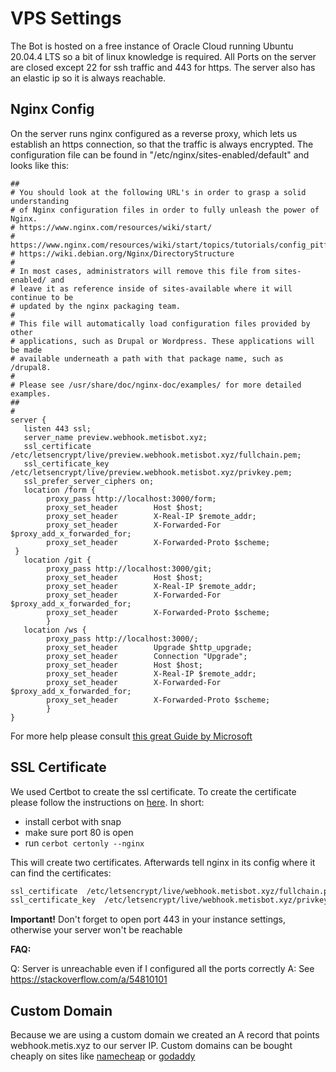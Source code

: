 # VPS Settings

The Bot is hosted on a free instance of Oracle Cloud running Ubuntu 20.04.4 LTS so a bit of linux knowledge is required.
All Ports on the server are closed except 22 for ssh traffic and 443 for https.
The server also has an elastic ip so it is always reachable.

## Nginx Config

On the server runs nginx configured as a reverse proxy, which lets us establish an https connection, so that the traffic is always encrypted.
The configuration file can be found in "/etc/nginx/sites-enabled/default" and looks like this:

```text
##
# You should look at the following URL's in order to grasp a solid understanding
# of Nginx configuration files in order to fully unleash the power of Nginx.
# https://www.nginx.com/resources/wiki/start/
# https://www.nginx.com/resources/wiki/start/topics/tutorials/config_pitfalls/
# https://wiki.debian.org/Nginx/DirectoryStructure
#
# In most cases, administrators will remove this file from sites-enabled/ and
# leave it as reference inside of sites-available where it will continue to be
# updated by the nginx packaging team.
#
# This file will automatically load configuration files provided by other
# applications, such as Drupal or Wordpress. These applications will be made
# available underneath a path with that package name, such as /drupal8.
#
# Please see /usr/share/doc/nginx-doc/examples/ for more detailed examples.
##
#
server {
   listen 443 ssl;
   server_name preview.webhook.metisbot.xyz;
   ssl_certificate  /etc/letsencrypt/live/preview.webhook.metisbot.xyz/fullchain.pem;
   ssl_certificate_key  /etc/letsencrypt/live/preview.webhook.metisbot.xyz/privkey.pem;
   ssl_prefer_server_ciphers on;
   location /form {
        proxy_pass http://localhost:3000/form;
        proxy_set_header        Host $host;
        proxy_set_header        X-Real-IP $remote_addr;
        proxy_set_header        X-Forwarded-For $proxy_add_x_forwarded_for;
        proxy_set_header        X-Forwarded-Proto $scheme;
 }
   location /git {
        proxy_pass http://localhost:3000/git;
        proxy_set_header        Host $host;
        proxy_set_header        X-Real-IP $remote_addr;
        proxy_set_header        X-Forwarded-For $proxy_add_x_forwarded_for;
        proxy_set_header        X-Forwarded-Proto $scheme;
        }
   location /ws {
        proxy_pass http://localhost:3000/;
        proxy_set_header        Upgrade $http_upgrade;
        proxy_set_header        Connection "Upgrade";
        proxy_set_header        Host $host;
        proxy_set_header        X-Real-IP $remote_addr;
        proxy_set_header        X-Forwarded-For $proxy_add_x_forwarded_for;
        proxy_set_header        X-Forwarded-Proto $scheme;
        }
}
```

For more help please consult [this great Guide by Microsoft](https://docs.microsoft.com/en-us/troubleshoot/developer/webapps/aspnetcore/practice-troubleshoot-linux/2-2-install-nginx-configure-it-reverse-proxy)

## SSL Certificate

We used Certbot to create the ssl certificate. To create the certificate please follow the instructions on [here](https://certbot.eff.org/instructions?ws=nginx&os=ubuntufocal).
In short:

- install cerbot with snap
- make sure port 80 is open
- run `cerbot certonly --nginx`

This will create two certificates. Afterwards tell nginx in its config where it can find the certificates:

```bash
ssl_certificate  /etc/letsencrypt/live/webhook.metisbot.xyz/fullchain.pem;
ssl_certificate_key  /etc/letsencrypt/live/webhook.metisbot.xyz/privkey.pem; 
```

__Important!__ Don't forget to open port 443 in your instance settings, otherwise your server won't be reachable

__FAQ:__

Q: Server is unreachable even if I configured all the ports correctly
A: See <https://stackoverflow.com/a/54810101>

## Custom Domain

Because we are using a custom domain we created an A record that points webhook.metis.xyz to our server IP.
Custom domains can be bought cheaply on sites like [namecheap](https://namecheap.com) or [godaddy](https://godaddy.com)
